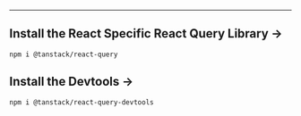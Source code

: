 - - -

## Install the React Specific React Query Library ->
```npm i @tanstack/react-query```

## Install the Devtools ->
`npm i @tanstack/react-query-devtools`






